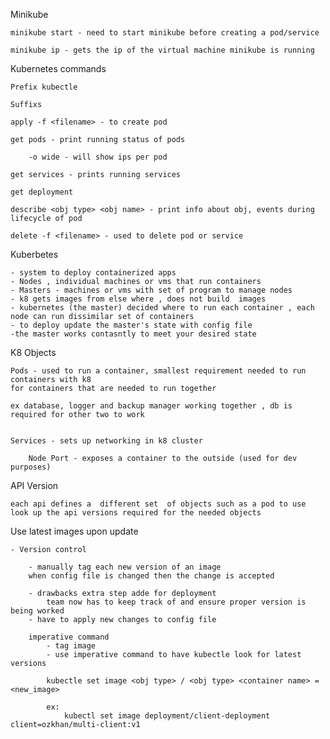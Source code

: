Minikube

    minikube start - need to start minikube before creating a pod/service

    minikube ip - gets the ip of the virtual machine minikube is running

Kubernetes commands

    Prefix kubectle

    Suffixs

    apply -f <filename> - to create pod

    get pods - print running status of pods

        -o wide - will show ips per pod

    get services - prints running services

    get deployment

    describe <obj type> <obj name> - print info about obj, events during lifecycle of pod

    delete -f <filename> - used to delete pod or service

Kuberbetes

    - system to deploy containerized apps
    - Nodes , individual machines or vms that run containers
    - Masters - machines or vms with set of program to manage nodes
    - k8 gets images from else where , does not build  images
    - kubernetes (the master) decided where to run each container , each node can run dissimilar set of containers
    - to deploy update the master's state with config file
    -the master works contasntly to meet your desired state

K8 Objects

    Pods - used to run a container, smallest requirement needed to run containers with k8
    for containers that are needed to run together

    ex database, logger and backup manager working together , db is required for other two to work


    Services - sets up networking in k8 cluster

        Node Port - exposes a container to the outside (used for dev purposes)

API Version

    each api defines a  different set  of objects such as a pod to use
    look up the api versions required for the needed objects

Use latest images upon update

    - Version control

        - manually tag each new version of an image
        when config file is changed then the change is accepted

        - drawbacks extra step adde for deployment
            team now has to keep track of and ensure proper version is being worked
        - have to apply new changes to config file

        imperative command
            - tag image
            - use imperative command to have kubectle look for latest versions

            kubectle set image <obj type> / <obj type> <container name> = <new_image>

            ex:
                kubectl set image deployment/client-deployment client=ozkhan/multi-client:v1
